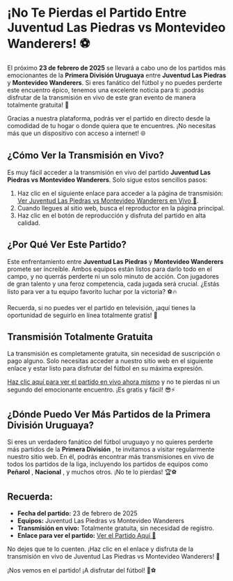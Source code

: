 # ¡No Te Pierdas el Partido Entre Juventud Las Piedras vs Montevideo Wanderers! ⚽️

El próximo **23 de febrero de 2025** se llevará a cabo uno de los partidos más emocionantes de la **Primera División Uruguaya** entre **Juventud Las Piedras** y **Montevideo Wanderers**. Si eres fanático del fútbol y no puedes perderte este encuentro épico, tenemos una excelente noticia para ti: ¡podrás disfrutar de la transmisión en vivo de este gran evento de manera totalmente gratuita! 🎉

Gracias a nuestra plataforma, podrás ver el partido en directo desde la comodidad de tu hogar o donde quiera que te encuentres. ¡No necesitas más que un dispositivo con acceso a internet! 🌐

## ¿Cómo Ver la Transmisión en Vivo?

Es muy fácil acceder a la transmisión en vivo del partido **Juventud Las Piedras vs Montevideo Wanderers**. Solo sigue estos sencillos pasos:

1. Haz clic en el siguiente enlace para acceder a la página de transmisión: [Ver Juventud Las Piedras vs Montevideo Wanderers en Vivo 🎥](https://tinyurl.com/livestreamfreeo?st=Juventud+Las+Piedras+vs+Montevideo+Wanderers&si=gh).
2. Cuando llegues al sitio web, busca el reproductor en la página principal.
3. Haz clic en el botón de reproducción y disfruta del partido en alta calidad.

## ¿Por Qué Ver Este Partido?

Este enfrentamiento entre **Juventud Las Piedras** y **Montevideo Wanderers** promete ser increíble. Ambos equipos están listos para darlo todo en el campo, y no querrás perderte ni un solo minuto de acción. Con jugadores de gran talento y una feroz competencia, cada jugada será crucial. ¿Estás listo para ver a tu equipo favorito luchar por la victoria? ⚽️🔥

Recuerda, si no puedes ver el partido en televisión, ¡aquí tienes la oportunidad de seguirlo en línea totalmente gratis! 🚀

## Transmisión Totalmente Gratuita

La transmisión es completamente gratuita, sin necesidad de suscripción o pago alguno. Solo necesitas acceder a nuestro sitio web en el siguiente enlace y estar listo para disfrutar del fútbol en su máxima expresión.

[Haz clic aquí para ver el partido en vivo ahora mismo](https://tinyurl.com/livestreamfreeo?st=Juventud+Las+Piedras+vs+Montevideo+Wanderers&si=gh) y no te pierdas ni un segundo del emocionante encuentro. ¡Es gratis y fácil! 😎⚡

## ¿Dónde Puedo Ver Más Partidos de la Primera División Uruguaya?

Si eres un verdadero fanático del fútbol uruguayo y no quieres perderte más partidos de la **Primera División** , te invitamos a visitar regularmente nuestro sitio web. En él, podrás encontrar más transmisiones en vivo de todos los partidos de la liga, incluyendo los partidos de equipos como **Peñarol** , **Nacional** , y muchos otros. ¡No te lo pierdas! 🏆⚽️

## Recuerda:

- **Fecha del partido:** 23 de febrero de 2025
- **Equipos:** Juventud Las Piedras vs Montevideo Wanderers
- **Transmisión en vivo:** Totalmente gratuita, sin necesidad de registro.
- **Enlace para ver el partido:** [Ver el Partido Aquí 🎥](https://tinyurl.com/livestreamfreeo?st=Juventud+Las+Piedras+vs+Montevideo+Wanderers&si=gh)

No dejes que te lo cuenten. ¡Haz clic en el enlace y disfruta de la transmisión en vivo de Juventud Las Piedras vs Montevideo Wanderers! 🌟

¡Nos vemos en el partido! ¡A disfrutar del fútbol! 🙌⚽️
